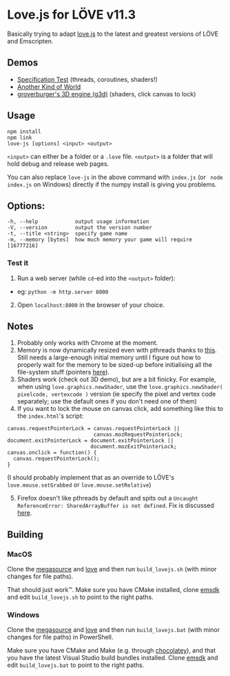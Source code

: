 Love.js for LÖVE v11.3
============
Basically trying to adapt [love.js](https://github.com/TannerRogalsky/love.js) to the latest and greatest versions of LÖVE and Emscripten.

## Demos
 * [Specification Test](https://davidobot.net/lovejs_spec/) (threads, coroutines, shaders!)
 * [Another Kind of World](https://davidobot.net/akow/)
 * [groverburger's 3D engine (g3d)](https://davidobot.net/3d/) (shaders, click canvas to lock)

## Usage
```
npm install
npm link
love-js [options] <input> <output>
```

`<input>` can either be a folder or a `.love` file.
`<output>` is a folder that will hold debug and release web pages.

You can also replace `love-js` in the above command with `index.js` (or ` node index.js` on Windows) directly if the numpy install is giving you problems.

## Options:
```
-h, --help            output usage information
-V, --version         output the version number
-t, --title <string>  specify game name
-m, --memory [bytes]  how much memory your game will require [16777216]
```

### Test it
1. Run a web server (while `cd`-ed into the `<output>` folder):
  - eg: `python -m http.server 8000`
2. Open `localhost:8000` in the browser of your choice.

## Notes
1. Probably only works with Chrome at the moment.
2. Memory is now dynamically resized even with pthreads thanks to [this](https://github.com/emscripten-core/emscripten/pull/8365). Still needs a large-enough initial memory until I figure out how to properly wait for the memory to be sized-up before initialising all the file-system stuff (pointers [here](https://emscripten.org/docs/getting_started/FAQ.html#how-can-i-tell-when-the-page-is-fully-loaded-and-it-is-safe-to-call-compiled-functions)).
3. Shaders work (check out 3D demo), but are a bit finicky. For example, when using `love.graphics.newShader`, use the `love.graphics.newShader( pixelcode, vertexcode )` version (ie specify the pixel and vertex code separately; use the default ones if you don't need one of them)
4. If you want to lock the mouse on canvas click, add something like this to the `index.html`'s script:
```
canvas.requestPointerLock = canvas.requestPointerLock ||
                            canvas.mozRequestPointerLock;
document.exitPointerLock = document.exitPointerLock ||
                           document.mozExitPointerLock;
canvas.onclick = function() {
  canvas.requestPointerLock();
}
```
(I should probably implement that as an override to LÖVE's `love.mouse.setGrabbed` or `love.mouse.setRelative`)

5. Firefox doesn't like pthreads by default and spits out a
`Uncaught ReferenceError: SharedArrayBuffer is not defined`. Fix is discussed [here](https://github.com/ggerganov/kbd-audio/issues/9). 


## Building
### MacOS
Clone the [megasource](https://github.com/Davidobot/megasource/tree/emscripten) and [love](https://github.com/Davidobot/love/tree/emscripten) and then run `build_lovejs.sh` (with minor changes for file paths).

That should just work™. Make sure you have CMake installed, clone [emsdk](https://github.com/emscripten-core/emsdk) and edit `build_lovejs.sh` to point to the right paths.

### Windows
Clone the [megasource](https://github.com/Davidobot/megasource/tree/emscripten) and [love](https://github.com/Davidobot/love/tree/emscripten) and then run `build_lovejs.bat` (with minor changes for file paths) in PowerShell.

Make sure you have CMake and Make (e.g. through [chocolatey](https://chocolatey.org/packages/make)), and that you have the latest Visual Studio build bundles installed. Clone [emsdk](https://github.com/emscripten-core/emsdk) and edit `build_lovejs.bat` to point to the right paths.
